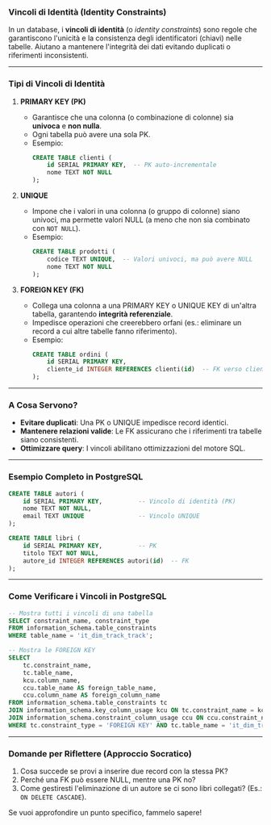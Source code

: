 ### **Vincoli di Identità (Identity Constraints)**

In un database, i **vincoli di identità** (o *identity constraints*) sono regole che garantiscono l'unicità e la consistenza degli identificatori (chiavi) nelle tabelle. Aiutano a mantenere l'integrità dei dati evitando duplicati o riferimenti inconsistenti.  

---

### **Tipi di Vincoli di Identità**
1. **PRIMARY KEY (PK)**  
   - Garantisce che una colonna (o combinazione di colonne) sia **univoca** e **non nulla**.  
   - Ogni tabella può avere una sola PK.  
   - Esempio:  
     ```sql
     CREATE TABLE clienti (
         id SERIAL PRIMARY KEY,  -- PK auto-incrementale
         nome TEXT NOT NULL
     );
     ```

2. **UNIQUE**  
   - Impone che i valori in una colonna (o gruppo di colonne) siano univoci, ma permette valori NULL (a meno che non sia combinato con `NOT NULL`).  
   - Esempio:  
     ```sql
     CREATE TABLE prodotti (
         codice TEXT UNIQUE,  -- Valori univoci, ma può avere NULL
         nome TEXT NOT NULL
     );
     ```

3. **FOREIGN KEY (FK)**  
   - Collega una colonna a una PRIMARY KEY o UNIQUE KEY di un'altra tabella, garantendo **integrità referenziale**.  
   - Impedisce operazioni che creerebbero orfani (es.: eliminare un record a cui altre tabelle fanno riferimento).  
   - Esempio:  
     ```sql
     CREATE TABLE ordini (
         id SERIAL PRIMARY KEY,
         cliente_id INTEGER REFERENCES clienti(id)  -- FK verso clienti(id)
     );
     ```

---

### **A Cosa Servono?**
- **Evitare duplicati**: Una PK o UNIQUE impedisce record identici.  
- **Mantenere relazioni valide**: Le FK assicurano che i riferimenti tra tabelle siano consistenti.  
- **Ottimizzare query**: I vincoli abilitano ottimizzazioni del motore SQL.  

---

### **Esempio Completo in PostgreSQL**
```sql
CREATE TABLE autori (
    id SERIAL PRIMARY KEY,          -- Vincolo di identità (PK)
    nome TEXT NOT NULL,
    email TEXT UNIQUE               -- Vincolo UNIQUE
);

CREATE TABLE libri (
    id SERIAL PRIMARY KEY,          -- PK
    titolo TEXT NOT NULL,
    autore_id INTEGER REFERENCES autori(id)  -- FK
);
```

---

### **Come Verificare i Vincoli in PostgreSQL**
```sql
-- Mostra tutti i vincoli di una tabella
SELECT constraint_name, constraint_type 
FROM information_schema.table_constraints 
WHERE table_name = 'it_dim_track_track';

-- Mostra le FOREIGN KEY
SELECT
    tc.constraint_name,
    tc.table_name,
    kcu.column_name,
    ccu.table_name AS foreign_table_name,
    ccu.column_name AS foreign_column_name
FROM information_schema.table_constraints tc
JOIN information_schema.key_column_usage kcu ON tc.constraint_name = kcu.constraint_name
JOIN information_schema.constraint_column_usage ccu ON ccu.constraint_name = tc.constraint_name
WHERE tc.constraint_type = 'FOREIGN KEY' AND tc.table_name = 'it_dim_track_track';
```

---

### **Domande per Riflettere (Approccio Socratico)**
1. Cosa succede se provi a inserire due record con la stessa PK?  
2. Perché una FK può essere NULL, mentre una PK no?  
3. Come gestiresti l'eliminazione di un autore se ci sono libri collegati? (Es.: `ON DELETE CASCADE`).  

Se vuoi approfondire un punto specifico, fammelo sapere!